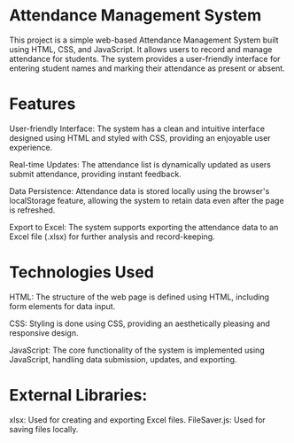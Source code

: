 # Attendance Management System
This project is a simple web-based Attendance Management System built using HTML, CSS, and JavaScript. It allows users to record and manage attendance for students. The system provides a user-friendly interface for entering student names and marking their attendance as present or absent.

# Features
User-friendly Interface: The system has a clean and intuitive interface designed using HTML and styled with CSS, providing an enjoyable user experience.

Real-time Updates: The attendance list is dynamically updated as users submit attendance, providing instant feedback.

Data Persistence: Attendance data is stored locally using the browser's localStorage feature, allowing the system to retain data even after the page is refreshed.

Export to Excel: The system supports exporting the attendance data to an Excel file (.xlsx) for further analysis and record-keeping.

# Technologies Used
HTML: The structure of the web page is defined using HTML, including form elements for data input.

CSS: Styling is done using CSS, providing an aesthetically pleasing and responsive design.

JavaScript: The core functionality of the system is implemented using JavaScript, handling data submission, updates, and exporting.

# External Libraries:

xlsx: Used for creating and exporting Excel files.
FileSaver.js: Used for saving files locally.

